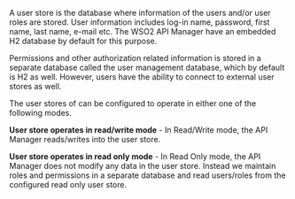 A user store is the database where information of the users and/or user roles are stored. User information includes log-in name, password, first name, last name, e-mail etc. The WSO2 API Manager have an embedded H2 database by default for this purpose. 

Permissions and other authorization related information is stored in a separate database called the user management database, which by default is H2 as well. However, users have the ability to connect to external user stores as well.

The user stores of can be configured to operate in either one of the following modes.

**User store operates in read/write mode** - In Read/Write mode, the API Manager reads/writes into the user store.

**User store operates in read only mode** - In Read Only mode, the API Manager does not modify any data in the user store. Instead we maintain roles and permissions in a separate database and read users/roles from the configured read only user store.